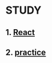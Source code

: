 # STUDY
## 1. [React](https://github.com/ghtjd626/Study/tree/master/React)
## 2. [practice](https://github.com/ghtjd626/Study/tree/master/React)
